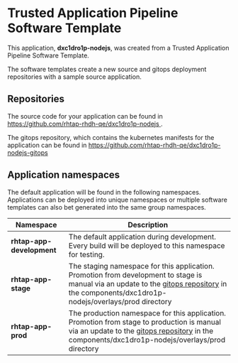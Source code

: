 # Trusted Application Pipeline Software Template

This application, **dxc1dro1p-nodejs**, was created from a Trusted Application Pipeline Software Template.

The software templates create a new source and gitops deployment repositories with a sample source application. 

## Repositories

The source code for your application can be found in [https://github.com/rhtap-rhdh-qe/dxc1dro1p-nodejs ](https://github.com/rhtap-rhdh-qe/dxc1dro1p-nodejs ).
 
The gitops repository, which contains the kubernetes manifests for the application can be found in 
[https://github.com/rhtap-rhdh-qe/dxc1dro1p-nodejs-gitops ](https://github.com/rhtap-rhdh-qe/dxc1dro1p-nodejs-gitops ) 

## Application namespaces 

The default application will be found in the following namespaces. Applications can be deployed into unique namespaces or multiple software templates can also bet generated into the same group namespaces.  

|  Namespace   |  Description   |  
| -------- | -------- |   
| **rhtap-app-development** | The default application during development. Every build will be deployed to this namespace for testing. | 
| **rhtap-app-stage** | The staging namespace for this application. Promotion from development to stage is manual via an update to the [gitops repository](https://github.com/rhtap-rhdh-qe/dxc1dro1p-nodejs-gitops ) in the components/dxc1dro1p-nodejs/overlays/prod directory |  
| **rhtap-app-prod** | The production namespace for this application. Promotion from stage to production is manual via an update to the [gitops repository](https://github.com/rhtap-rhdh-qe/dxc1dro1p-nodejs-gitops ) in the components/dxc1dro1p-nodejs/overlays/prod directory | 